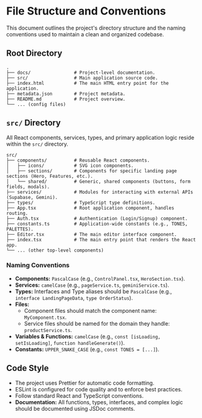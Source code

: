 # File Structure and Conventions

This document outlines the project's directory structure and the naming conventions used to maintain a clean and organized codebase.

## Root Directory

```
.
├── docs/                # Project-level documentation.
├── src/                 # Main application source code.
├── index.html           # The main HTML entry point for the application.
├── metadata.json        # Project metadata.
├── README.md            # Project overview.
└── ... (config files)
```

## `src/` Directory

All React components, services, types, and primary application logic reside within the `src/` directory.

```
src/
├── components/          # Reusable React components.
│   ├── icons/           # SVG icon components.
│   ├── sections/        # Components for specific landing page sections (Hero, Features, etc.).
│   └── shared/          # Generic, shared components (buttons, form fields, modals).
├── services/            # Modules for interacting with external APIs (Supabase, Gemini).
├── types/               # TypeScript type definitions.
├── App.tsx              # Root application component, handles routing.
├── Auth.tsx             # Authentication (Login/Signup) component.
├── constants.ts         # Application-wide constants (e.g., TONES, PALETTES).
├── Editor.tsx           # The main editor interface component.
├── index.tsx            # The main entry point that renders the React app.
└── ... (other top-level components)
```

### Naming Conventions

-   **Components:** `PascalCase` (e.g., `ControlPanel.tsx`, `HeroSection.tsx`).
-   **Services:** `camelCase` (e.g., `pageService.ts`, `geminiService.ts`).
-   **Types:** Interfaces and Type aliases should be `PascalCase` (e.g., `interface LandingPageData`, `type OrderStatus`).
-   **Files:**
    -   Component files should match the component name: `MyComponent.tsx`.
    -   Service files should be named for the domain they handle: `productService.ts`.
-   **Variables & Functions:** `camelCase` (e.g., `const [isLoading, setIsLoading]`, `function handleGenerate()`).
-   **Constants:** `UPPER_SNAKE_CASE` (e.g., `const TONES = [...]`).

## Code Style

-   The project uses Prettier for automatic code formatting.
-   ESLint is configured for code quality and to enforce best practices.
-   Follow standard React and TypeScript conventions.
-   **Documentation:** All functions, types, interfaces, and complex logic should be documented using JSDoc comments.